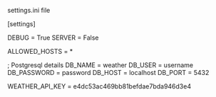 settings.ini file

[settings]

DEBUG = True
SERVER = False

ALLOWED_HOSTS = *

; Postgresql details
DB_NAME = weather
DB_USER = username
DB_PASSWORD = password
DB_HOST = localhost
DB_PORT = 5432

WEATHER_API_KEY = e4dc53ac469bb81befdae7bda946d3e4
